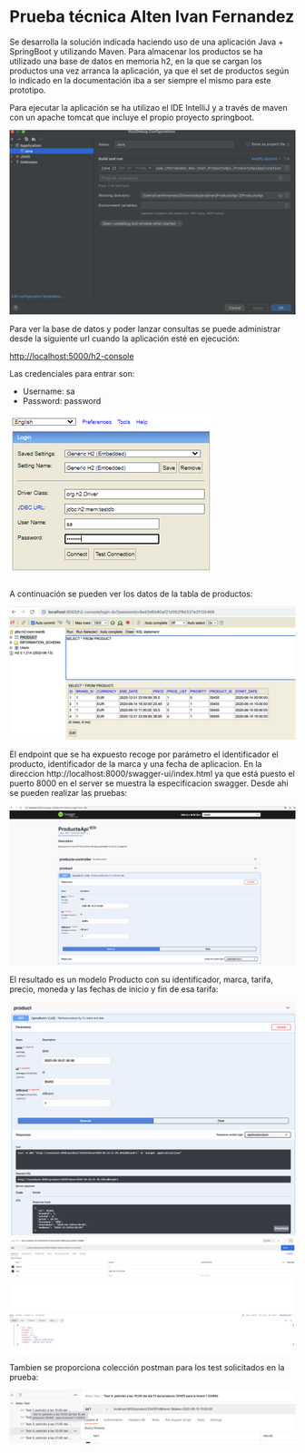 # Prueba técnica Alten Ivan Fernandez

Se desarrolla la solución indicada haciendo uso de una aplicación Java + SpringBoot y utilizando Maven.
Para almacenar los productos se ha utilizado una base de datos en memoria h2, en la que se cargan los productos una vez arranca la aplicación, ya que el set de productos según lo indicado en la documentación iba a ser siempre el mismo para este prototipo.

Para ejecutar la aplicación se ha utilizao el IDE IntelliJ y a través de maven con un apache tomcat que incluye el propio proyecto springboot.


![Diagram](./images/intellij.png "Diagram")

Para ver la base de datos y poder lanzar consultas se puede administrar desde la siguiente url cuando la aplicación esté en ejecución:

 [http://localhost:5000/h2-console](http://localhost:5000/h2-console)

 Las credenciales para entrar son:
 - Username: sa
 - Password: password

 ![Diagram](./images/bbdd1.png "Diagram")

 A continuación se pueden ver los datos de la tabla de productos:

  ![Diagram](./images/bbdd2.png "Diagram")

El endpoint que se ha expuesto recoge por parámetro el identificador el producto, identificador de la marca y una fecha de aplicacion. En la direccion 
http://localhost:8000/swagger-ui/index.html ya que está puesto el puerto 8000 en el server se muestra la especificacion swagger. Desde ahi se pueden realizar las pruebas:

![Diagram](./images/swagger1.png "Diagram")

El resultado es un modelo Producto con su identificador, marca, tarifa, precio, moneda y las fechas de inicio y fin de esa tarifa:

![Diagram](./images/swagger2.png "Diagram")
![Diagram](./images/result.png "Diagram")

Tambien se proporciona colección postman para los test solicitados en la prueba: 

![Diagram](./images/postman.png "Diagram")


